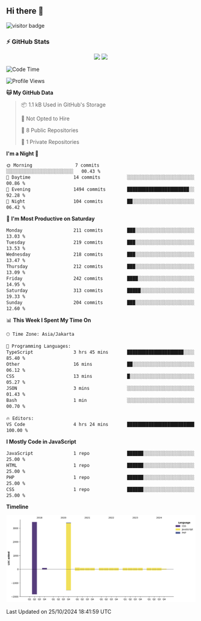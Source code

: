 ## Hi there 👋

<!--
**intifada95/intifada95** is a ✨ _special_ ✨ repository because its `README.md` (this file) appears on your GitHub profile.

Here are some ideas to get you started:

- 🔭 I’m currently working on ...
- 🌱 I’m currently learning ...
- 👯 I’m looking to collaborate on ...
- 🤔 I’m looking for help with ...
- 💬 Ask me about ...
- 📫 How to reach me: ...
- 😄 Pronouns: ...
- ⚡ Fun fact: ...
-->

![visitor badge](https://visitor-badge.laobi.icu/badge?page_id=intifada95&format=true)

### :zap: GitHub Stats

<p align="center">
  <img height="180em" src="https://gh-readme-stats-intfd.vercel.app/api?username=intifada95&show_icons=true&include_all_commits=true&count_private=true"/>
  <img height="180em" src="https://gh-readme-stats-intfd.vercel.app/api/top-langs/?username=intifada95&layout=compact&langs_count=6"/>
</p>

<!--START_SECTION:waka-->
![Code Time](http://img.shields.io/badge/Code%20Time-5%2C214%20hrs%2022%20mins-blue)

![Profile Views](http://img.shields.io/badge/Profile%20Views-2-blue)

**🐱 My GitHub Data** 

> 📦 1.1 kB Used in GitHub's Storage 
 > 
> 🚫 Not Opted to Hire
 > 
> 📜 8 Public Repositories 
 > 
> 🔑 1 Private Repositories 
 > 
**I'm a Night 🦉** 

```text
🌞 Morning                7 commits           ░░░░░░░░░░░░░░░░░░░░░░░░░   00.43 % 
🌆 Daytime                14 commits          ░░░░░░░░░░░░░░░░░░░░░░░░░   00.86 % 
🌃 Evening                1494 commits        ███████████████████████░░   92.28 % 
🌙 Night                  104 commits         ██░░░░░░░░░░░░░░░░░░░░░░░   06.42 % 
```
📅 **I'm Most Productive on Saturday** 

```text
Monday                   211 commits         ███░░░░░░░░░░░░░░░░░░░░░░   13.03 % 
Tuesday                  219 commits         ███░░░░░░░░░░░░░░░░░░░░░░   13.53 % 
Wednesday                218 commits         ███░░░░░░░░░░░░░░░░░░░░░░   13.47 % 
Thursday                 212 commits         ███░░░░░░░░░░░░░░░░░░░░░░   13.09 % 
Friday                   242 commits         ████░░░░░░░░░░░░░░░░░░░░░   14.95 % 
Saturday                 313 commits         █████░░░░░░░░░░░░░░░░░░░░   19.33 % 
Sunday                   204 commits         ███░░░░░░░░░░░░░░░░░░░░░░   12.60 % 
```


📊 **This Week I Spent My Time On** 

```text
🕑︎ Time Zone: Asia/Jakarta

💬 Programming Languages: 
TypeScript               3 hrs 45 mins       █████████████████████░░░░   85.40 % 
Other                    16 mins             ██░░░░░░░░░░░░░░░░░░░░░░░   06.12 % 
CSS                      13 mins             █░░░░░░░░░░░░░░░░░░░░░░░░   05.27 % 
JSON                     3 mins              ░░░░░░░░░░░░░░░░░░░░░░░░░   01.43 % 
Bash                     1 min               ░░░░░░░░░░░░░░░░░░░░░░░░░   00.70 % 

🔥 Editors: 
VS Code                  4 hrs 24 mins       █████████████████████████   100.00 % 
```

**I Mostly Code in JavaScript** 

```text
JavaScript               1 repo              ██████░░░░░░░░░░░░░░░░░░░   25.00 % 
HTML                     1 repo              ██████░░░░░░░░░░░░░░░░░░░   25.00 % 
PHP                      1 repo              ██████░░░░░░░░░░░░░░░░░░░   25.00 % 
CSS                      1 repo              ██████░░░░░░░░░░░░░░░░░░░   25.00 % 
```



**Timeline**

![Lines of Code chart](https://raw.githubusercontent.com/intifada95/intifada95/main/assets/bar_graph.png)


 Last Updated on 25/10/2024 18:41:59 UTC
<!--END_SECTION:waka-->
